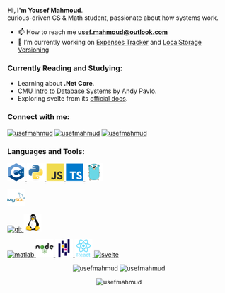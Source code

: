 
**Hi, I'm Yousef Mahmoud**. <br>curious-driven CS & Math student, passionate about how systems work.

- 📫 How to reach me **usef.mahmoud@outlook.com**
- 🔭 I’m currently working on [Expenses Tracker](https://github.com/usefmahmud/expenses-tracker) and [LocalStorage Versioning](https://github.com/usefmahmud/localstorage-versioning)

### Currently Reading and Studying:
- Learning about **.Net Core**.
- [CMU Intro to Database Systems](https://www.youtube.com/playlist?list=PLSE8ODhjZXjYDBpQnSymaectKjxCy6BYq) by Andy Pavlo.
- Exploring svelte from its [official docs](https://svelte.dev/docs/svelte).

### Connect with me:

<p align="left">
  <a href="https://linkedin.com/in/usefmahmud" target="blank"><img align="center" src="https://raw.githubusercontent.com/rahuldkjain/github-profile-readme-generator/master/src/images/icons/Social/linked-in-alt.svg" alt="usefmahmud" height="30" width="40" /></a>
  <a href="https://codeforces.com/profile/usefmahmud" target="blank"><img align="center" src="https://raw.githubusercontent.com/rahuldkjain/github-profile-readme-generator/master/src/images/icons/Social/codeforces.svg" alt="usefmahmud" height="30" width="40" /></a>
  <a href="https://www.leetcode.com/usefmahmud" target="blank"><img align="center" src="https://raw.githubusercontent.com/rahuldkjain/github-profile-readme-generator/master/src/images/icons/Social/leet-code.svg" alt="usefmahmud" height="30" width="40" /></a>
</p>

### Languages and Tools:

<p align="left"> 
  <a href="https://www.w3schools.com/cpp/" target="_blank" rel="noreferrer"> <img src="https://raw.githubusercontent.com/devicons/devicon/master/icons/cplusplus/cplusplus-original.svg" alt="cplusplus" width="40" height="40"/> </a> 
  <a href="https://www.python.org" target="_blank" rel="noreferrer"> <img src="https://raw.githubusercontent.com/devicons/devicon/master/icons/python/python-original.svg" alt="python" width="40" height="40"/> </a> 
  <a href="https://developer.mozilla.org/en-US/docs/Web/JavaScript" target="_blank" rel="noreferrer"> <img src="https://raw.githubusercontent.com/devicons/devicon/master/icons/javascript/javascript-original.svg" alt="javascript" width="40" height="40"/> </a> 
  <a href="https://www.typescriptlang.org/" target="_blank" rel="noreferrer"> <img src="https://raw.githubusercontent.com/devicons/devicon/master/icons/typescript/typescript-original.svg" alt="typescript" width="40" height="40"/> </a> 
  <a href="https://golang.org" target="_blank" rel="noreferrer"> <img src="https://raw.githubusercontent.com/devicons/devicon/master/icons/go/go-original.svg" alt="go" width="40" height="40"/> </a> 

  <a href="https://www.mysql.com/" target="_blank" rel="noreferrer"> <img src="https://raw.githubusercontent.com/devicons/devicon/master/icons/mysql/mysql-original-wordmark.svg" alt="mysql" width="40" height="40"/> </a> 

  <a href="https://git-scm.com/" target="_blank" rel="noreferrer"> <img src="https://www.vectorlogo.zone/logos/git-scm/git-scm-icon.svg" alt="git" width="40" height="40"/> </a> 
  <a href="https://www.linux.org/" target="_blank" rel="noreferrer"> <img src="https://raw.githubusercontent.com/devicons/devicon/master/icons/linux/linux-original.svg" alt="linux" width="40" height="40"/> </a> 
  
  <a href="https://www.mathworks.com/" target="_blank" rel="noreferrer"> <img src="https://upload.wikimedia.org/wikipedia/commons/2/21/Matlab_Logo.png" alt="matlab" width="40" height="40"/> </a> 
  <a href="https://nodejs.org" target="_blank" rel="noreferrer"> <img src="https://raw.githubusercontent.com/devicons/devicon/master/icons/nodejs/nodejs-original-wordmark.svg" alt="nodejs" width="40" height="40"/> </a> 
  <a href="https://pandas.pydata.org/" target="_blank" rel="noreferrer"> <img src="https://raw.githubusercontent.com/devicons/devicon/2ae2a900d2f041da66e950e4d48052658d850630/icons/pandas/pandas-original.svg" alt="pandas" width="40" height="40"/> </a> 
  <a href="https://reactjs.org/" target="_blank" rel="noreferrer"> <img src="https://raw.githubusercontent.com/devicons/devicon/master/icons/react/react-original-wordmark.svg" alt="react" width="40" height="40"/> </a>
  <a href="https://svelte.dev" target="_blank" rel="noreferrer"> <img src="https://upload.wikimedia.org/wikipedia/commons/1/1b/Svelte_Logo.svg" alt="svelte" width="40" height="40"/> </a>
  
</p>

<p align="center">
  <img src="https://github-readme-stats.vercel.app/api?username=usefmahmud&show_icons=true&locale=en&theme=holi" alt="usefmahmud" />
  <img src="https://github-readme-streak-stats.herokuapp.com/?user=usefmahmud&theme=holi-theme" alt="usefmahmud" />
</p>

<p align="center"> <img src="https://komarev.com/ghpvc/?username=usefmahmud&label=Profile%20views&color=0e75b6&style=flat" alt="usefmahmud" /> </p>
